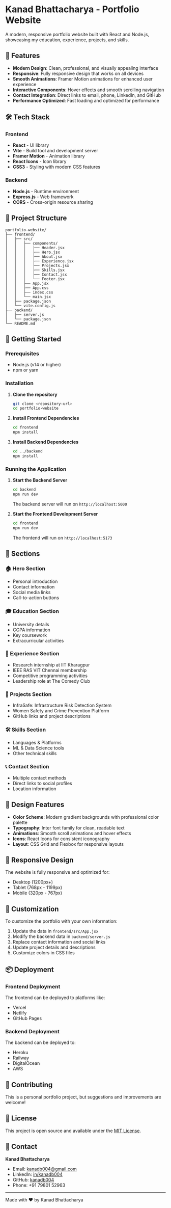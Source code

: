 # Kanad Bhattacharya - Portfolio Website

A modern, responsive portfolio website built with React and Node.js, showcasing my education, experience, projects, and skills.

## 🚀 Features

- **Modern Design**: Clean, professional, and visually appealing interface
- **Responsive**: Fully responsive design that works on all devices
- **Smooth Animations**: Framer Motion animations for enhanced user experience
- **Interactive Components**: Hover effects and smooth scrolling navigation
- **Contact Integration**: Direct links to email, phone, LinkedIn, and GitHub
- **Performance Optimized**: Fast loading and optimized for performance

## 🛠️ Tech Stack

### Frontend

- **React** - UI library
- **Vite** - Build tool and development server
- **Framer Motion** - Animation library
- **React Icons** - Icon library
- **CSS3** - Styling with modern CSS features

### Backend

- **Node.js** - Runtime environment
- **Express.js** - Web framework
- **CORS** - Cross-origin resource sharing

## 📁 Project Structure

```
portfolio-website/
├── frontend/
│   ├── src/
│   │   ├── components/
│   │   │   ├── Header.jsx
│   │   │   ├── Hero.jsx
│   │   │   ├── About.jsx
│   │   │   ├── Experience.jsx
│   │   │   ├── Projects.jsx
│   │   │   ├── Skills.jsx
│   │   │   ├── Contact.jsx
│   │   │   └── Footer.jsx
│   │   ├── App.jsx
│   │   ├── App.css
│   │   ├── index.css
│   │   └── main.jsx
│   ├── package.json
│   └── vite.config.js
├── backend/
│   ├── server.js
│   └── package.json
└── README.md
```

## 🚀 Getting Started

### Prerequisites

- Node.js (v14 or higher)
- npm or yarn

### Installation

1. **Clone the repository**

   ```bash
   git clone <repository-url>
   cd portfolio-website
   ```

2. **Install Frontend Dependencies**

   ```bash
   cd frontend
   npm install
   ```

3. **Install Backend Dependencies**
   ```bash
   cd ../backend
   npm install
   ```

### Running the Application

1. **Start the Backend Server**

   ```bash
   cd backend
   npm run dev
   ```

   The backend server will run on `http://localhost:5000`

2. **Start the Frontend Development Server**
   ```bash
   cd frontend
   npm run dev
   ```
   The frontend will run on `http://localhost:5173`

## 📱 Sections

### 🏠 Hero Section

- Personal introduction
- Contact information
- Social media links
- Call-to-action buttons

### 🎓 Education Section

- University details
- CGPA information
- Key coursework
- Extracurricular activities

### 💼 Experience Section

- Research internship at IIT Kharagpur
- IEEE RAS VIT Chennai membership
- Competitive programming activities
- Leadership role at The Comedy Club

### 🚀 Projects Section

- InfraSafe: Infrastructure Risk Detection System
- Women Safety and Crime Prevention Platform
- GitHub links and project descriptions

### 🛠️ Skills Section

- Languages & Platforms
- ML & Data Science tools
- Other technical skills

### 📞 Contact Section

- Multiple contact methods
- Direct links to social profiles
- Location information

## 🎨 Design Features

- **Color Scheme**: Modern gradient backgrounds with professional color palette
- **Typography**: Inter font family for clean, readable text
- **Animations**: Smooth scroll animations and hover effects
- **Icons**: React Icons for consistent iconography
- **Layout**: CSS Grid and Flexbox for responsive layouts

## 📱 Responsive Design

The website is fully responsive and optimized for:

- Desktop (1200px+)
- Tablet (768px - 1199px)
- Mobile (320px - 767px)

## 🔧 Customization

To customize the portfolio with your own information:

1. Update the data in `frontend/src/App.jsx`
2. Modify the backend data in `backend/server.js`
3. Replace contact information and social links
4. Update project details and descriptions
5. Customize colors in CSS files

## 📦 Deployment

### Frontend Deployment

The frontend can be deployed to platforms like:

- Vercel
- Netlify
- GitHub Pages

### Backend Deployment

The backend can be deployed to:

- Heroku
- Railway
- DigitalOcean
- AWS

## 🤝 Contributing

This is a personal portfolio project, but suggestions and improvements are welcome!

## 📄 License

This project is open source and available under the [MIT License](LICENSE).

## 📧 Contact

**Kanad Bhattacharya**

- Email: kanadb004@gmail.com
- LinkedIn: [in/kanadb004](https://linkedin.com/in/kanadb004)
- GitHub: [kanadb004](https://github.com/kanadb004)
- Phone: +91 79801 52963

---

Made with ❤️ by Kanad Bhattacharya
